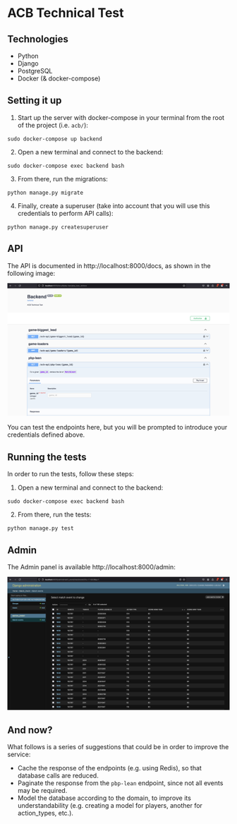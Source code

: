 # ACB Technical Test

## Technologies
* Python
* Django
* PostgreSQL
* Docker (& docker-compose)

## Setting it up
1. Start up the server with docker-compose in your terminal from the root of the project (i.e. `acb/`):
```console
sudo docker-compose up backend
```
2. Open a new terminal and connect to the backend:
```console
sudo docker-compose exec backend bash
```
3. From there, run the migrations:
```console
python manage.py migrate
```
4. Finally, create a superuser (take into account that you will use this credentials to perform API calls):
```console
python manage.py createsuperuser
```

## API

The API is documented in http://localhost:8000/docs, as shown in the following image:

<img src="./images/docs.png" alt="docs" width="600"/>


You can test the endpoints here, but you will be prompted to introduce your credentials defined above.


## Running the tests

In order to run the tests, follow these steps:
1. Open a new terminal and connect to the backend:
```console
sudo docker-compose exec backend bash
```
2. From there, run the tests:
```console
python manage.py test
```

## Admin

The Admin panel is available http://localhost:8000/admin:

<img src="./images/admin.png" alt="docs" width="600"/>


## And now?

What follows is a series of suggestions that could be in order to improve the service:
* Cache the response of the endpoints (e.g. using Redis), so that database calls are reduced.
* Paginate the response from the `pbp-lean` endpoint, since not all events may be required.
* Model the database according to the domain, to improve its understandability (e.g. creating a model for players, another for action_types, etc.).
